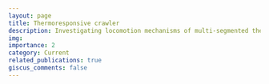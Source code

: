 ```yaml
---
layout: page
title: Thermoresponsive crawler
description: Investigating locomotion mechanisms of multi-segmented thermoresponsive hydrogel bilayers that can crawl
img: 
importance: 2
category: Current
related_publications: true
giscus_comments: false
---
```


